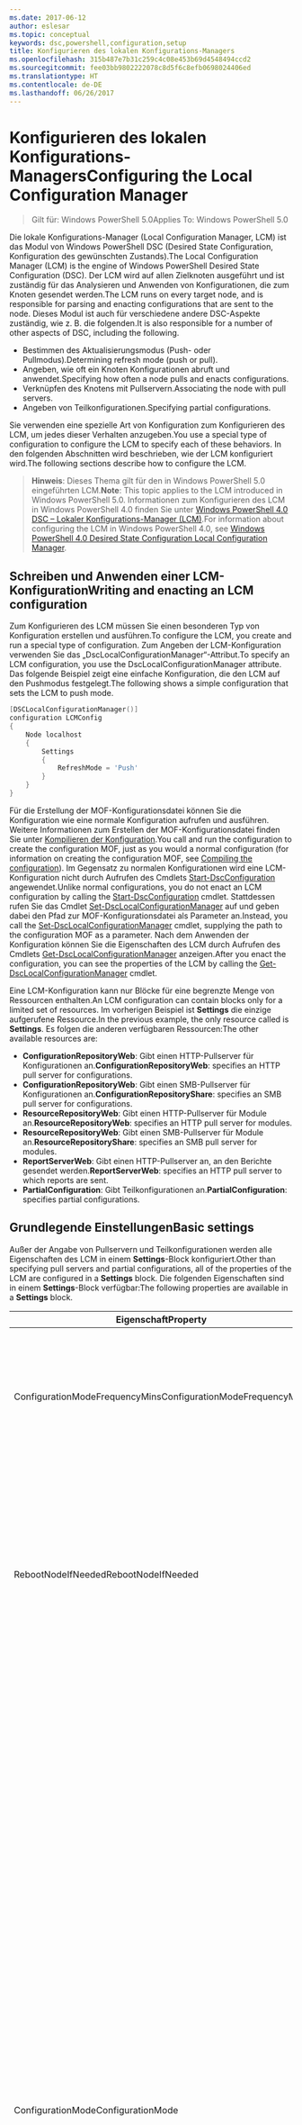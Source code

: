```yaml
---
ms.date: 2017-06-12
author: eslesar
ms.topic: conceptual
keywords: dsc,powershell,configuration,setup
title: Konfigurieren des lokalen Konfigurations-Managers
ms.openlocfilehash: 315b487e7b31c259c4c08e453b69d4548494ccd2
ms.sourcegitcommit: fee03bb9802222078c8d5f6c8efb0698024406ed
ms.translationtype: HT
ms.contentlocale: de-DE
ms.lasthandoff: 06/26/2017
---
```

# <a name="configuring-the-local-configuration-manager"></a><span data-ttu-id="a327d-103">Konfigurieren des lokalen Konfigurations-Managers</span><span class="sxs-lookup"><span data-stu-id="a327d-103">Configuring the Local Configuration Manager</span></span>

> <span data-ttu-id="a327d-104">Gilt für: Windows PowerShell 5.0</span><span class="sxs-lookup"><span data-stu-id="a327d-104">Applies To: Windows PowerShell 5.0</span></span>

<span data-ttu-id="a327d-105">Die lokale Konfigurations-Manager (Local Configuration Manager, LCM) ist das Modul von Windows PowerShell DSC (Desired State Configuration, Konfiguration des gewünschten Zustands).</span><span class="sxs-lookup"><span data-stu-id="a327d-105">The Local Configuration Manager (LCM) is the engine of Windows PowerShell Desired State Configuration (DSC).</span></span> <span data-ttu-id="a327d-106">Der LCM wird auf allen Zielknoten ausgeführt und ist zuständig für das Analysieren und Anwenden von Konfigurationen, die zum Knoten gesendet werden.</span><span class="sxs-lookup"><span data-stu-id="a327d-106">The LCM runs on every target node, and is responsible for parsing and enacting configurations that are sent to the node.</span></span> <span data-ttu-id="a327d-107">Dieses Modul ist auch für verschiedene andere DSC-Aspekte zuständig, wie z. B. die folgenden.</span><span class="sxs-lookup"><span data-stu-id="a327d-107">It is also responsible for a number of other aspects of DSC, including the following.</span></span>

* <span data-ttu-id="a327d-108">Bestimmen des Aktualisierungsmodus (Push- oder Pullmodus).</span><span class="sxs-lookup"><span data-stu-id="a327d-108">Determining refresh mode (push or pull).</span></span>
* <span data-ttu-id="a327d-109">Angeben, wie oft ein Knoten Konfigurationen abruft und anwendet.</span><span class="sxs-lookup"><span data-stu-id="a327d-109">Specifying how often a node pulls and enacts configurations.</span></span>
* <span data-ttu-id="a327d-110">Verknüpfen des Knotens mit Pullservern.</span><span class="sxs-lookup"><span data-stu-id="a327d-110">Associating the node with pull servers.</span></span>
* <span data-ttu-id="a327d-111">Angeben von Teilkonfigurationen.</span><span class="sxs-lookup"><span data-stu-id="a327d-111">Specifying partial configurations.</span></span>

<span data-ttu-id="a327d-112">Sie verwenden eine spezielle Art von Konfiguration zum Konfigurieren des LCM, um jedes dieser Verhalten anzugeben.</span><span class="sxs-lookup"><span data-stu-id="a327d-112">You use a special type of configuration to configure the LCM to specify each of these behaviors.</span></span> <span data-ttu-id="a327d-113">In den folgenden Abschnitten wird beschrieben, wie der LCM konfiguriert wird.</span><span class="sxs-lookup"><span data-stu-id="a327d-113">The following sections describe how to configure the LCM.</span></span>

> <span data-ttu-id="a327d-114">**Hinweis**: Dieses Thema gilt für den in Windows PowerShell 5.0 eingeführten LCM.</span><span class="sxs-lookup"><span data-stu-id="a327d-114">**Note**: This topic applies to the LCM introduced in Windows PowerShell 5.0.</span></span> <span data-ttu-id="a327d-115">Informationen zum Konfigurieren des LCM in Windows PowerShell 4.0 finden Sie unter [Windows PowerShell 4.0 DSC – Lokaler Konfigurations-Manager (LCM)](metaconfig4.md).</span><span class="sxs-lookup"><span data-stu-id="a327d-115">For information about configuring the LCM in Windows PowerShell 4.0, see [Windows PowerShell 4.0 Desired State Configuration Local Configuration Manager](metaconfig4.md).</span></span>

## <a name="writing-and-enacting-an-lcm-configuration"></a><span data-ttu-id="a327d-116">Schreiben und Anwenden einer LCM-Konfiguration</span><span class="sxs-lookup"><span data-stu-id="a327d-116">Writing and enacting an LCM configuration</span></span>

<span data-ttu-id="a327d-117">Zum Konfigurieren des LCM müssen Sie einen besonderen Typ von Konfiguration erstellen und ausführen.</span><span class="sxs-lookup"><span data-stu-id="a327d-117">To configure the LCM, you create and run a special type of configuration.</span></span> <span data-ttu-id="a327d-118">Zum Angeben der LCM-Konfiguration verwenden Sie das „DscLocalConfigurationManager“-Attribut.</span><span class="sxs-lookup"><span data-stu-id="a327d-118">To specify an LCM configuration, you use the DscLocalConfigurationManager attribute.</span></span> <span data-ttu-id="a327d-119">Das folgende Beispiel zeigt eine einfache Konfiguration, die den LCM auf den Pushmodus festgelegt.</span><span class="sxs-lookup"><span data-stu-id="a327d-119">The following shows a simple configuration that sets the LCM to push mode.</span></span>

```powershell
[DSCLocalConfigurationManager()]
configuration LCMConfig
{
    Node localhost
    {
        Settings
        {
            RefreshMode = 'Push'
        }
    }
} 
```

<span data-ttu-id="a327d-120">Für die Erstellung der MOF-Konfigurationsdatei können Sie die Konfiguration wie eine normale Konfiguration aufrufen und ausführen. Weitere Informationen zum Erstellen der MOF-Konfigurationsdatei finden Sie unter [Kompilieren der Konfiguration](configurations.md#compiling-the-configuration).</span><span class="sxs-lookup"><span data-stu-id="a327d-120">You call and run the configuration to create the configuration MOF, just as you would a normal configuration (for information on creating the configuration MOF, see [Compiling the configuration](configurations.md#compiling-the-configuration)).</span></span> <span data-ttu-id="a327d-121">Im Gegensatz zu normalen Konfigurationen wird eine LCM-Konfiguration nicht durch Aufrufen des Cmdlets [Start-DscConfiguration](https://technet.microsoft.com/en-us/library/dn521623.aspx) angewendet.</span><span class="sxs-lookup"><span data-stu-id="a327d-121">Unlike normal configurations, you do not enact an LCM configuration by calling the [Start-DscConfiguration](https://technet.microsoft.com/en-us/library/dn521623.aspx) cmdlet.</span></span> <span data-ttu-id="a327d-122">Stattdessen rufen Sie das Cmdlet [Set-DscLocalConfigurationManager](https://technet.microsoft.com/en-us/library/dn521621.aspx) auf und geben dabei den Pfad zur MOF-Konfigurationsdatei als Parameter an.</span><span class="sxs-lookup"><span data-stu-id="a327d-122">Instead, you call the [Set-DscLocalConfigurationManager](https://technet.microsoft.com/en-us/library/dn521621.aspx) cmdlet, supplying the path to the configuration MOF as a parameter.</span></span> <span data-ttu-id="a327d-123">Nach dem Anwenden der Konfiguration können Sie die Eigenschaften des LCM durch Aufrufen des Cmdlets [Get-DscLocalConfigurationManager](https://technet.microsoft.com/en-us/library/dn407378.aspx) anzeigen.</span><span class="sxs-lookup"><span data-stu-id="a327d-123">After you enact the configuration, you can see the properties of the LCM by calling the [Get-DscLocalConfigurationManager](https://technet.microsoft.com/en-us/library/dn407378.aspx) cmdlet.</span></span>

<span data-ttu-id="a327d-124">Eine LCM-Konfiguration kann nur Blöcke für eine begrenzte Menge von Ressourcen enthalten.</span><span class="sxs-lookup"><span data-stu-id="a327d-124">An LCM configuration can contain blocks only for a limited set of resources.</span></span> <span data-ttu-id="a327d-125">Im vorherigen Beispiel ist **Settings** die einzige aufgerufene Ressource.</span><span class="sxs-lookup"><span data-stu-id="a327d-125">In the previous example, the only resource called is **Settings**.</span></span> <span data-ttu-id="a327d-126">Es folgen die anderen verfügbaren Ressourcen:</span><span class="sxs-lookup"><span data-stu-id="a327d-126">The other available resources are:</span></span>

* <span data-ttu-id="a327d-127">**ConfigurationRepositoryWeb**: Gibt einen HTTP-Pullserver für Konfigurationen an.</span><span class="sxs-lookup"><span data-stu-id="a327d-127">**ConfigurationRepositoryWeb**: specifies an HTTP pull server for configurations.</span></span> 
* <span data-ttu-id="a327d-128">**ConfigurationRepositoryWeb**: Gibt einen SMB-Pullserver für Konfigurationen an.</span><span class="sxs-lookup"><span data-stu-id="a327d-128">**ConfigurationRepositoryShare**: specifies an SMB pull server for configurations.</span></span>
* <span data-ttu-id="a327d-129">**ResourceRepositoryWeb**: Gibt einen HTTP-Pullserver für Module an.</span><span class="sxs-lookup"><span data-stu-id="a327d-129">**ResourceRepositoryWeb**: specifies an HTTP pull server for modules.</span></span>
* <span data-ttu-id="a327d-130">**ResourceRepositoryWeb**: Gibt einen SMB-Pullserver für Module an.</span><span class="sxs-lookup"><span data-stu-id="a327d-130">**ResourceRepositoryShare**: specifies an SMB pull server for modules.</span></span>
* <span data-ttu-id="a327d-131">**ReportServerWeb**: Gibt einen HTTP-Pullserver an, an den Berichte gesendet werden.</span><span class="sxs-lookup"><span data-stu-id="a327d-131">**ReportServerWeb**: specifies an HTTP pull server to which reports are sent.</span></span>
* <span data-ttu-id="a327d-132">**PartialConfiguration**: Gibt Teilkonfigurationen an.</span><span class="sxs-lookup"><span data-stu-id="a327d-132">**PartialConfiguration**: specifies partial configurations.</span></span>

## <a name="basic-settings"></a><span data-ttu-id="a327d-133">Grundlegende Einstellungen</span><span class="sxs-lookup"><span data-stu-id="a327d-133">Basic settings</span></span>

<span data-ttu-id="a327d-134">Außer der Angabe von Pullservern und Teilkonfigurationen werden alle Eigenschaften des LCM in einem **Settings**-Block konfiguriert.</span><span class="sxs-lookup"><span data-stu-id="a327d-134">Other than specifying pull servers and partial configurations, all of the properties of the LCM are configured in a **Settings** block.</span></span> <span data-ttu-id="a327d-135">Die folgenden Eigenschaften sind in einem **Settings**-Block verfügbar:</span><span class="sxs-lookup"><span data-stu-id="a327d-135">The following properties are available in a **Settings** block.</span></span>

|  <span data-ttu-id="a327d-136">Eigenschaft</span><span class="sxs-lookup"><span data-stu-id="a327d-136">Property</span></span>  |  <span data-ttu-id="a327d-137">Typ</span><span class="sxs-lookup"><span data-stu-id="a327d-137">Type</span></span>  |  <span data-ttu-id="a327d-138">Beschreibung</span><span class="sxs-lookup"><span data-stu-id="a327d-138">Description</span></span>   | 
|----------- |------- |--------------- | 
| <span data-ttu-id="a327d-139">ConfigurationModeFrequencyMins</span><span class="sxs-lookup"><span data-stu-id="a327d-139">ConfigurationModeFrequencyMins</span></span>| <span data-ttu-id="a327d-140">UInt32</span><span class="sxs-lookup"><span data-stu-id="a327d-140">UInt32</span></span>| <span data-ttu-id="a327d-141">Gibt (in Minuten) an, wie oft die aktuelle Konfiguration überprüft und angewendet wird.</span><span class="sxs-lookup"><span data-stu-id="a327d-141">How often, in minutes, the current configuration is checked and applied.</span></span> <span data-ttu-id="a327d-142">Diese Eigenschaft wird ignoriert, wenn die „ConfigurationMode“-Eigenschaft auf „ApplyOnly“ festgelegt ist.</span><span class="sxs-lookup"><span data-stu-id="a327d-142">This property is ignored if the ConfigurationMode property is set to ApplyOnly.</span></span> <span data-ttu-id="a327d-143">Der Standardwert ist 15.</span><span class="sxs-lookup"><span data-stu-id="a327d-143">The default value is 15.</span></span>| 
| <span data-ttu-id="a327d-144">RebootNodeIfNeeded</span><span class="sxs-lookup"><span data-stu-id="a327d-144">RebootNodeIfNeeded</span></span>| <span data-ttu-id="a327d-145">bool</span><span class="sxs-lookup"><span data-stu-id="a327d-145">bool</span></span>| <span data-ttu-id="a327d-146">Legen Sie diese Einstellung auf __$true__ fest, um den Knoten automatisch neu zu starten, nachdem eine Konfiguration angewendet wurde, die einen Neustart erfordert.</span><span class="sxs-lookup"><span data-stu-id="a327d-146">Set this to __$true__ to automatically reboot the node after a configuration that requires reboot is applied.</span></span> <span data-ttu-id="a327d-147">Andernfalls müssen Sie den Knoten für jede Konfiguration manuell neu starten, die dies erfordert.</span><span class="sxs-lookup"><span data-stu-id="a327d-147">Otherwise, you will have to manually reboot the node for any configuration that requires it.</span></span> <span data-ttu-id="a327d-148">Der Standardwert ist __$false__.</span><span class="sxs-lookup"><span data-stu-id="a327d-148">The default value is __$false__.</span></span>| 
| <span data-ttu-id="a327d-149">ConfigurationMode</span><span class="sxs-lookup"><span data-stu-id="a327d-149">ConfigurationMode</span></span>| <span data-ttu-id="a327d-150">string</span><span class="sxs-lookup"><span data-stu-id="a327d-150">string</span></span> | <span data-ttu-id="a327d-151">Gibt an, wie der LCM die Konfiguration tatsächlich auf die Zielknoten anwendet.</span><span class="sxs-lookup"><span data-stu-id="a327d-151">Specifies how the LCM actually applies the configuration to the target nodes.</span></span> <span data-ttu-id="a327d-152">Mögliche Werte sind __ApplyOnly__, __ApplyandMonitor__ und __ApplyandAutoCorrect__.</span><span class="sxs-lookup"><span data-stu-id="a327d-152">Possible values are __"ApplyOnly"__,__"ApplyandMonitior"__, and __"ApplyandAutoCorrect"__.</span></span> <ul><li><span data-ttu-id="a327d-153">__ApplyOnly__: DSC wendet die Konfiguration an und führt keine weiteren Schritte aus, es sei denn, eine neue Konfiguration wird per Push auf den Zielknoten übertragen oder per Pull von einem Server abgerufen.</span><span class="sxs-lookup"><span data-stu-id="a327d-153">__ApplyOnly__: DSC applies the configuration and does nothing further unless a new configuration is pushed to the target node or when a new configuration is pulled from a server.</span></span> <span data-ttu-id="a327d-154">Nach der ersten Anwendung einer neuen Konfiguration überprüft DSC nicht auf Abweichungen von einem zuvor konfigurierten Status.</span><span class="sxs-lookup"><span data-stu-id="a327d-154">After initial application of a new configuration, DSC does not check for drift from a previously configured state.</span></span> <span data-ttu-id="a327d-155">Beachten Sie, dass DSC versucht, die Konfiguration anzuwenden, bis dies erfolgreich passiert ist, bevor __ApplyOnly__ wirksam wird.</span><span class="sxs-lookup"><span data-stu-id="a327d-155">Note that DSC will attempt to apply the configuration until it is successful before __ApplyOnly__ takes effect.</span></span> </li><li> <span data-ttu-id="a327d-156">__ApplyAndMonitor__: Dies ist der Standardwert.</span><span class="sxs-lookup"><span data-stu-id="a327d-156">__ApplyAndMonitor__: This is the default value.</span></span> <span data-ttu-id="a327d-157">Der LCM wendet neue Konfigurationen an.</span><span class="sxs-lookup"><span data-stu-id="a327d-157">The LCM applies any new configurations.</span></span> <span data-ttu-id="a327d-158">Wenn der Zielknoten nach der ersten Anwendung einer neuen Konfiguration vom gewünschten Zustand abweicht, meldet DSC die Abweichung in Protokollen.</span><span class="sxs-lookup"><span data-stu-id="a327d-158">After initial application of a new configuration, if the target node drifts from the desired state, DSC reports the discrepancy in logs.</span></span> <span data-ttu-id="a327d-159">Beachten Sie, dass DSC versucht, die Konfiguration anzuwenden, bis dies erfolgreich passiert ist, bevor __ApplyAndMonitor__ wirksam wird.</span><span class="sxs-lookup"><span data-stu-id="a327d-159">Note that DSC will attempt to apply the configuration until it is successful before __ApplyAndMonitor__ takes effect.</span></span></li><li><span data-ttu-id="a327d-160">__ApplyAndAutoCorrect__: DSC wendet alle neuen Konfigurationen an.</span><span class="sxs-lookup"><span data-stu-id="a327d-160">__ApplyAndAutoCorrect__: DSC applies any new configurations.</span></span> <span data-ttu-id="a327d-161">Wenn der Zielknoten nach der ersten Anwendung einer neuen Konfiguration vom gewünschten Zustand abweicht, meldet DSC die Abweichung in Protokollen und wendet dann die aktuelle Konfiguration an.</span><span class="sxs-lookup"><span data-stu-id="a327d-161">After initial application of a new configuration, if the target node drifts from the desired state, DSC reports the discrepancy in logs, and then re-applies the current configuration.</span></span></li></ul>| 
| <span data-ttu-id="a327d-162">ActionAfterReboot</span><span class="sxs-lookup"><span data-stu-id="a327d-162">ActionAfterReboot</span></span>| <span data-ttu-id="a327d-163">string</span><span class="sxs-lookup"><span data-stu-id="a327d-163">string</span></span>| <span data-ttu-id="a327d-164">Gibt an, was nach einem Neustart während der Anwendung einer Konfiguration passiert.</span><span class="sxs-lookup"><span data-stu-id="a327d-164">Specifies what happens after a reboot during the application of a configuration.</span></span> <span data-ttu-id="a327d-165">Die möglichen Werte sind __ContinueConfiguration__ und __StopConfiguration__.</span><span class="sxs-lookup"><span data-stu-id="a327d-165">The possible values are __"ContinueConfiguration"__ and __"StopConfiguration"__.</span></span> <ul><li> <span data-ttu-id="a327d-166">__ContinueConfiguration__: Nach dem Neustart des Computers wird das Anwenden der aktuellen Konfiguration fortgesetzt.</span><span class="sxs-lookup"><span data-stu-id="a327d-166">__ContinueConfiguration__: Continue applying the current configuration after machine reboot.</span></span> <span data-ttu-id="a327d-167">Dies ist der Standardwert.</span><span class="sxs-lookup"><span data-stu-id="a327d-167">This is the default falue</span></span></li><li><span data-ttu-id="a327d-168">__StopConfiguration__: Nach dem Neustart des Computers wird die aktuelle Konfiguration beendet.</span><span class="sxs-lookup"><span data-stu-id="a327d-168">__StopConfiguration__: Stop the current configuration after machine reboot.</span></span></li></ul>| 
| <span data-ttu-id="a327d-169">RefreshMode</span><span class="sxs-lookup"><span data-stu-id="a327d-169">RefreshMode</span></span>| <span data-ttu-id="a327d-170">string</span><span class="sxs-lookup"><span data-stu-id="a327d-170">string</span></span>| <span data-ttu-id="a327d-171">Gibt an, wie der LCM Konfigurationen abruft.</span><span class="sxs-lookup"><span data-stu-id="a327d-171">Specifies how the LCM gets configurations.</span></span> <span data-ttu-id="a327d-172">Die möglichen Werte sind __Disabled__, __Push__ und __Pull__.</span><span class="sxs-lookup"><span data-stu-id="a327d-172">The possible values are __"Disabled"__, __"Push"__, and __"Pull"__.</span></span> <ul><li><span data-ttu-id="a327d-173">__Disabled__: DSC-Konfigurationen werden für diesen Knoten deaktiviert.</span><span class="sxs-lookup"><span data-stu-id="a327d-173">__Disabled__: DSC configurations are disabled for this node.</span></span></li><li> <span data-ttu-id="a327d-174">__Push__: Konfigurationen werden gestartet, indem das Cmdlet [Start-DscConfiguration](https://technet.microsoft.com/en-us/library/dn521623.aspx) aufgerufen wird.</span><span class="sxs-lookup"><span data-stu-id="a327d-174">__Push__: Configurations are initiated by calling the [Start-DscConfiguration](https://technet.microsoft.com/en-us/library/dn521623.aspx) cmdlet.</span></span> <span data-ttu-id="a327d-175">Die Konfiguration wird sofort auf den Knoten angewendet.</span><span class="sxs-lookup"><span data-stu-id="a327d-175">The configuration is applied immediately to the node.</span></span> <span data-ttu-id="a327d-176">Dies ist der Standardwert.</span><span class="sxs-lookup"><span data-stu-id="a327d-176">This is the default value.</span></span></li><li><span data-ttu-id="a327d-177">__Pull:__ Der Knoten ist so konfiguriert, dass regelmäßig eine Überprüfung auf Konfigurationen von einem Pullserver erfolgt.</span><span class="sxs-lookup"><span data-stu-id="a327d-177">__Pull:__ The node is configured to regularly check for configurations from a pull server.</span></span> <span data-ttu-id="a327d-178">Wenn diese Eigenschaft auf __Pull__ festgelegt ist, müssen Sie in einem __ConfigurationRepositoryWeb__- oder __ConfigurationRepositoryShare__-Block einen Pullserver angeben.</span><span class="sxs-lookup"><span data-stu-id="a327d-178">If this property is set to __Pull__, you must specify a pull server in a __ConfigurationRepositoryWeb__ or __ConfigurationRepositoryShare__ block.</span></span> <span data-ttu-id="a327d-179">Weitere Informationen zu Pullservern finden Sie unter [Einrichten eines DSC-Pullservers](pullServer.md).</span><span class="sxs-lookup"><span data-stu-id="a327d-179">For more information about pull servers, see [Setting up a DSC pull server](pullServer.md).</span></span></li></ul>|  
| <span data-ttu-id="a327d-180">CertificateId</span><span class="sxs-lookup"><span data-stu-id="a327d-180">CertificateID</span></span>| <span data-ttu-id="a327d-181">string</span><span class="sxs-lookup"><span data-stu-id="a327d-181">string</span></span>| <span data-ttu-id="a327d-182">Der Fingerabdruck eines Zertifikats zur Sicherung von Anmeldeinformationen, die in einer Konfiguration übergeben werden.</span><span class="sxs-lookup"><span data-stu-id="a327d-182">The thumbprint of a certificate used to secure credentials passed in a configuration.</span></span> <span data-ttu-id="a327d-183">Weitere Informationen finden Sie unter [Möchten Sie Anmeldeinformationen in Windows PowerShell zum Konfigurieren des gewünschten Zustands schützen?](http://blogs.msdn.com/b/powershell/archive/2014/01/31/want-to-secure-credentials-in-windows-powershell-desired-state-configuration.aspx).</span><span class="sxs-lookup"><span data-stu-id="a327d-183">For more information see [Want to secure credentials in Windows PowerShell Desired State Configuration](http://blogs.msdn.com/b/powershell/archive/2014/01/31/want-to-secure-credentials-in-windows-powershell-desired-state-configuration.aspx)?.</span></span>| 
| <span data-ttu-id="a327d-184">ConfigurationID</span><span class="sxs-lookup"><span data-stu-id="a327d-184">ConfigurationID</span></span>| <span data-ttu-id="a327d-185">string</span><span class="sxs-lookup"><span data-stu-id="a327d-185">string</span></span>| <span data-ttu-id="a327d-186">GUID, die die Konfigurationsdatei bestimmt, die im Pullmodus von einem Pullserver abgerufen wird.</span><span class="sxs-lookup"><span data-stu-id="a327d-186">A GUID that identifies the configuration file to get from a pull server in pull mode.</span></span> <span data-ttu-id="a327d-187">Der Knoten ruft Konfigurationen vom Pullserver ab, wenn der Name der MOF-Konfigurationsdatei „ConfigurationID.mof“ ist.</span><span class="sxs-lookup"><span data-stu-id="a327d-187">The node will pull configurations on the pull server if the name of the configuration MOF is named ConfigurationID.mof.</span></span><br> <span data-ttu-id="a327d-188">__Hinweis:__ Wenn Sie diese Eigenschaft festlegen, funktioniert das Registrieren des Knotens mit einem Pullserver mithilfe von __RegistrationKey__ nicht.</span><span class="sxs-lookup"><span data-stu-id="a327d-188">__Note:__ If you set this property, registering the node with a pull server by using __RegistrationKey__ does not work.</span></span> <span data-ttu-id="a327d-189">Weitere Informationen finden Sie unter [Einrichten eines Pullclients mit Konfigurationsnamen](pullClientConfigNames.md).</span><span class="sxs-lookup"><span data-stu-id="a327d-189">For more information, see [Setting up a pull client with configuration names](pullClientConfigNames.md).</span></span>| 
| <span data-ttu-id="a327d-190">RefreshFrequencyMins</span><span class="sxs-lookup"><span data-stu-id="a327d-190">RefreshFrequencyMins</span></span>| <span data-ttu-id="a327d-191">UInt32</span><span class="sxs-lookup"><span data-stu-id="a327d-191">Uint32</span></span>| <span data-ttu-id="a327d-192">Zeitintervall (in Minuten), in dem der LCM einen Pullserver auf aktualisierte Konfigurationen abfragt.</span><span class="sxs-lookup"><span data-stu-id="a327d-192">The time interval, in minutes, at which the LCM checks a pull server to get updated configurations.</span></span> <span data-ttu-id="a327d-193">Dieser Wert wird ignoriert, wenn der LCM nicht im Pullmodus konfiguriert ist.</span><span class="sxs-lookup"><span data-stu-id="a327d-193">This value is ignored if the LCM is not configured in pull mode.</span></span> <span data-ttu-id="a327d-194">Der Standardwert ist 30.</span><span class="sxs-lookup"><span data-stu-id="a327d-194">The default value is 30.</span></span>| 
| <span data-ttu-id="a327d-195">AllowModuleOverwrite</span><span class="sxs-lookup"><span data-stu-id="a327d-195">AllowModuleOverwrite</span></span>| <span data-ttu-id="a327d-196">bool</span><span class="sxs-lookup"><span data-stu-id="a327d-196">bool</span></span>| <span data-ttu-id="a327d-197">__$TRUE__, wenn neue vom Konfigurationsserver heruntergeladene Konfigurationen die alten Konfigurationen auf dem Zielknoten überschreiben dürfen.</span><span class="sxs-lookup"><span data-stu-id="a327d-197">__$TRUE__ if new configurations downloaded from the configuration server are allowed to overwrite the old ones on the target node.</span></span> <span data-ttu-id="a327d-198">Andernfalls „$FALSE“.</span><span class="sxs-lookup"><span data-stu-id="a327d-198">Otherwise, $FALSE.</span></span>| 
| <span data-ttu-id="a327d-199">DebugMode</span><span class="sxs-lookup"><span data-stu-id="a327d-199">DebugMode</span></span>| <span data-ttu-id="a327d-200">string</span><span class="sxs-lookup"><span data-stu-id="a327d-200">string</span></span>| <span data-ttu-id="a327d-201">Mögliche Werte sind __None__, __ForceModuleImport__ und __All__.</span><span class="sxs-lookup"><span data-stu-id="a327d-201">Possible values are __None__, __ForceModuleImport__, and __All__.</span></span> <ul><li><span data-ttu-id="a327d-202">Bei Festlegung auf __None__ werden zwischengespeicherte Ressourcen verwendet.</span><span class="sxs-lookup"><span data-stu-id="a327d-202">Set to __None__ to use cached resources.</span></span> <span data-ttu-id="a327d-203">Dies ist die Standardeinstellung, die in Produktionsszenarien verwendet werden sollte.</span><span class="sxs-lookup"><span data-stu-id="a327d-203">This is the default and should be used in production scenarios.</span></span></li><li><span data-ttu-id="a327d-204">Das Festlegen auf __ForceModuleImport__ bewirkt, dass der LCM DSC-Ressourcenmodule erneut lädt, auch wenn sie zuvor bereits geladen und zwischengespeichert wurden.</span><span class="sxs-lookup"><span data-stu-id="a327d-204">Setting to __ForceModuleImport__, causes the LCM to reload any DSC resource modules, even if they have been previously loaded and cached.</span></span> <span data-ttu-id="a327d-205">Dies beeinträchtigt die Leistung von DSC-Vorgängen, da jedes Modul bei Verwendung neu geladen wird.</span><span class="sxs-lookup"><span data-stu-id="a327d-205">This impacts the performance of DSC operations as each module is reloaded on use.</span></span> <span data-ttu-id="a327d-206">In der Regel wird dieser Wert beim Debuggen einer Ressource verwendet.</span><span class="sxs-lookup"><span data-stu-id="a327d-206">Typically you would use this value while debugging a resource</span></span></li><li><span data-ttu-id="a327d-207">In dieser Version ist __All__ identisch mit __ForceModuleImport__.</span><span class="sxs-lookup"><span data-stu-id="a327d-207">In this release, __All__ is same as __ForceModuleImport__</span></span></li></ul> |
| <span data-ttu-id="a327d-208">ConfigurationDownloadManagers</span><span class="sxs-lookup"><span data-stu-id="a327d-208">ConfigurationDownloadManagers</span></span>| <span data-ttu-id="a327d-209">CimInstance[]</span><span class="sxs-lookup"><span data-stu-id="a327d-209">CimInstance[]</span></span>| <span data-ttu-id="a327d-210">Veraltet.</span><span class="sxs-lookup"><span data-stu-id="a327d-210">Obsolete.</span></span> <span data-ttu-id="a327d-211">Verwenden Sie die Blöcke __ConfigurationRepositoryWeb__ und __ConfigurationRepositoryShare__ zum Definieren von Pullservern für Konfigurationen.</span><span class="sxs-lookup"><span data-stu-id="a327d-211">Use __ConfigurationRepositoryWeb__ and __ConfigurationRepositoryShare__ blocks to define configuration pull servers.</span></span>| 
| <span data-ttu-id="a327d-212">ResourceModuleManagers</span><span class="sxs-lookup"><span data-stu-id="a327d-212">ResourceModuleManagers</span></span>| <span data-ttu-id="a327d-213">CimInstance[]</span><span class="sxs-lookup"><span data-stu-id="a327d-213">CimInstance[]</span></span>| <span data-ttu-id="a327d-214">Veraltet.</span><span class="sxs-lookup"><span data-stu-id="a327d-214">Obsolete.</span></span> <span data-ttu-id="a327d-215">Verwenden Sie die Blöcke __ResourceRepositoryWeb__ und __ResourceRepositoryShare__ zum Definieren von Pullservern für Ressourcen.</span><span class="sxs-lookup"><span data-stu-id="a327d-215">Use __ResourceRepositoryWeb__ and __ResourceRepositoryShare__ blocks to define resource pull servers.</span></span>| 
| <span data-ttu-id="a327d-216">ReportManagers</span><span class="sxs-lookup"><span data-stu-id="a327d-216">ReportManagers</span></span>| <span data-ttu-id="a327d-217">CimInstance[]</span><span class="sxs-lookup"><span data-stu-id="a327d-217">CimInstance[]</span></span>| <span data-ttu-id="a327d-218">Veraltet.</span><span class="sxs-lookup"><span data-stu-id="a327d-218">Obsolete.</span></span> <span data-ttu-id="a327d-219">Verwenden Sie Blöcke des Typs __ReportServerWeb__ zum Definieren von Pullservern für Berichte.</span><span class="sxs-lookup"><span data-stu-id="a327d-219">Use __ReportServerWeb__ blocks to define report pull servers.</span></span>| 
| <span data-ttu-id="a327d-220">PartialConfigurations</span><span class="sxs-lookup"><span data-stu-id="a327d-220">PartialConfigurations</span></span>| <span data-ttu-id="a327d-221">CimInstance</span><span class="sxs-lookup"><span data-stu-id="a327d-221">CimInstance</span></span>| <span data-ttu-id="a327d-222">Nicht implementiert.</span><span class="sxs-lookup"><span data-stu-id="a327d-222">Not implemented.</span></span> <span data-ttu-id="a327d-223">Nicht verwenden.</span><span class="sxs-lookup"><span data-stu-id="a327d-223">Do not use.</span></span>| 
| <span data-ttu-id="a327d-224">StatusRetentionTimeInDays</span><span class="sxs-lookup"><span data-stu-id="a327d-224">StatusRetentionTimeInDays</span></span> | <span data-ttu-id="a327d-225">UInt32</span><span class="sxs-lookup"><span data-stu-id="a327d-225">UInt32</span></span>| <span data-ttu-id="a327d-226">Anzahl der Tage, die der LCM den Status der aktuellen Konfiguration beibehält.</span><span class="sxs-lookup"><span data-stu-id="a327d-226">The number of days the LCM keeps the status of the current configuration.</span></span>| 

## <a name="pull-servers"></a><span data-ttu-id="a327d-227">Pullserver</span><span class="sxs-lookup"><span data-stu-id="a327d-227">Pull servers</span></span>

<span data-ttu-id="a327d-228">Ein Pullserver ist entweder ein OData-Webdienst oder eine SMB-Freigabe, der/die als zentraler Speicherort für DSC-Dateien verwendet wird.</span><span class="sxs-lookup"><span data-stu-id="a327d-228">A pull server is either an OData web service or an SMB share that is used as a central location for DSC files.</span></span> <span data-ttu-id="a327d-229">Die LCM-Konfiguration unterstützt die folgenden Typen von Pullservern:</span><span class="sxs-lookup"><span data-stu-id="a327d-229">LCM configuration supports defining the following types of pull servers:</span></span>

* <span data-ttu-id="a327d-230">**Konfigurationsserver**: Repository für DSC-Konfigurationen.</span><span class="sxs-lookup"><span data-stu-id="a327d-230">**Configuration server**: A repository for DSC configurations.</span></span> <span data-ttu-id="a327d-231">Definieren Sie Konfigurationsserver mithilfe der Blöcke **ConfigurationRepositoryWeb** (für webbasierte Server) und **ConfigurationRepositoryShare** (für SMB-basierte Server).</span><span class="sxs-lookup"><span data-stu-id="a327d-231">Define configuration servers by using **ConfigurationRepositoryWeb** (for web-based servers) and **ConfigurationRepositoryShare** (for SMB-based servers) blocks.</span></span>
* <span data-ttu-id="a327d-232">Ressourcenserver: Repository für DSC-Ressourcen, die als PowerShell-Module gepackt sind.</span><span class="sxs-lookup"><span data-stu-id="a327d-232">Resource server—A repository for DSC resources, packaged as PowerShell modules.</span></span> <span data-ttu-id="a327d-233">Definieren Sie Ressourcenserver mithilfe der Blöcke **ResourceRepositoryWeb** (für webbasierte Server) und **ResourceRepositoryShare** (für SMB-basierte Server).</span><span class="sxs-lookup"><span data-stu-id="a327d-233">Define resource servers by using **ResourceRepositoryWeb** (for web-based servers) and **ResourceRepositoryShare** (for SMB-based servers) blocks.</span></span>
* <span data-ttu-id="a327d-234">Berichtsserver: Dienst, an den DSC Berichtsdaten sendet.</span><span class="sxs-lookup"><span data-stu-id="a327d-234">Report server—A service that DSC sends report data to.</span></span> <span data-ttu-id="a327d-235">Definieren Sie Berichtsserver mithilfe von **ReportServerWeb**-Blöcken.</span><span class="sxs-lookup"><span data-stu-id="a327d-235">Define report servers by using **ReportServerWeb** blocks.</span></span> <span data-ttu-id="a327d-236">Ein Berichtsserver muss ein Webdienst sein.</span><span class="sxs-lookup"><span data-stu-id="a327d-236">A report server must be a web service.</span></span>

<span data-ttu-id="a327d-237">Weitere Informationen zum Einrichten und Verwenden von Pullservern finden Sie unter [Einrichten eines DSC-Pullservers](pullServer.md).</span><span class="sxs-lookup"><span data-stu-id="a327d-237">For information about setting up and using pull servers, see [Setting up a DSC pull server](pullServer.md).</span></span>

## <a name="configuration-server-blocks"></a><span data-ttu-id="a327d-238">Konfigurationsserverblöcke</span><span class="sxs-lookup"><span data-stu-id="a327d-238">Configuration server blocks</span></span>

<span data-ttu-id="a327d-239">Zum Definieren eines webbasierten Konfigurationsservers erstellen Sie einen **ConfigurationRepositoryWeb**-Block.</span><span class="sxs-lookup"><span data-stu-id="a327d-239">To define a web-based configuration server, you create a **ConfigurationRepositoryWeb** block.</span></span> <span data-ttu-id="a327d-240">Ein **ConfigurationRepositoryWeb**-Block definiert die folgenden Eigenschaften.</span><span class="sxs-lookup"><span data-stu-id="a327d-240">A **ConfigurationRepositoryWeb** defines the following properties.</span></span>

|<span data-ttu-id="a327d-241">Eigenschaft</span><span class="sxs-lookup"><span data-stu-id="a327d-241">Property</span></span>|<span data-ttu-id="a327d-242">Typ</span><span class="sxs-lookup"><span data-stu-id="a327d-242">Type</span></span>|<span data-ttu-id="a327d-243">Beschreibung</span><span class="sxs-lookup"><span data-stu-id="a327d-243">Description</span></span>|
|---|---|---| 
|<span data-ttu-id="a327d-244">AllowUnsecureConnection</span><span class="sxs-lookup"><span data-stu-id="a327d-244">AllowUnsecureConnection</span></span>|<span data-ttu-id="a327d-245">bool</span><span class="sxs-lookup"><span data-stu-id="a327d-245">bool</span></span>|<span data-ttu-id="a327d-246">Legen Sie diese Einstellung auf **$TRUE** fest, um Verbindungen zwischen Knoten und Server ohne Authentifizierung zu erlauben.</span><span class="sxs-lookup"><span data-stu-id="a327d-246">Set to **$TRUE** to allow connections from the node to the server without authentication.</span></span> <span data-ttu-id="a327d-247">Bei Festlegung auf **$FALSE** ist eine Authentifizierung erforderlich.</span><span class="sxs-lookup"><span data-stu-id="a327d-247">Set to **$FALSE** to require authentication.</span></span>|
|<span data-ttu-id="a327d-248">CertificateId</span><span class="sxs-lookup"><span data-stu-id="a327d-248">CertificateID</span></span>|<span data-ttu-id="a327d-249">string</span><span class="sxs-lookup"><span data-stu-id="a327d-249">string</span></span>|<span data-ttu-id="a327d-250">Der Fingerabdruck eines Zertifikats zur Authentifizierung beim Server.</span><span class="sxs-lookup"><span data-stu-id="a327d-250">The thumbprint of a certificate used to authenticate to the server.</span></span>|
|<span data-ttu-id="a327d-251">ConfigurationNames</span><span class="sxs-lookup"><span data-stu-id="a327d-251">ConfigurationNames</span></span>|<span data-ttu-id="a327d-252">String[]</span><span class="sxs-lookup"><span data-stu-id="a327d-252">String[]</span></span>|<span data-ttu-id="a327d-253">Array der Namen von Konfigurationen, die per Pull vom Zielknoten abgerufen werden.</span><span class="sxs-lookup"><span data-stu-id="a327d-253">An array of names of configurations to be pulled by the target node.</span></span> <span data-ttu-id="a327d-254">Diese werden nur verwendet, wenn der Knoten mit einem **RegistrationKey** beim Pullserver registriert ist.</span><span class="sxs-lookup"><span data-stu-id="a327d-254">These are used only if the node is registered with the pull server by using a **RegistrationKey**.</span></span> <span data-ttu-id="a327d-255">Weitere Informationen finden Sie unter [Einrichten eines Pullclients mit Konfigurationsnamen](pullClientConfigNames.md).</span><span class="sxs-lookup"><span data-stu-id="a327d-255">For more information, see [Setting up a pull client with configuration names](pullClientConfigNames.md).</span></span>|
|<span data-ttu-id="a327d-256">RegistrationKey</span><span class="sxs-lookup"><span data-stu-id="a327d-256">RegistrationKey</span></span>|<span data-ttu-id="a327d-257">string</span><span class="sxs-lookup"><span data-stu-id="a327d-257">string</span></span>|<span data-ttu-id="a327d-258">GUID, die den Knoten beim Pullserver registriert.</span><span class="sxs-lookup"><span data-stu-id="a327d-258">A GUID that registers the node with the pull server.</span></span> <span data-ttu-id="a327d-259">Weitere Informationen finden Sie unter [Einrichten eines Pullclients mit Konfigurationsnamen](pullClientConfigNames.md).</span><span class="sxs-lookup"><span data-stu-id="a327d-259">For more information, see [Setting up a pull client with configuration names](pullClientConfigNames.md).</span></span>|
|<span data-ttu-id="a327d-260">ServerURL</span><span class="sxs-lookup"><span data-stu-id="a327d-260">ServerURL</span></span>|<span data-ttu-id="a327d-261">string</span><span class="sxs-lookup"><span data-stu-id="a327d-261">string</span></span>|<span data-ttu-id="a327d-262">URL des Konfigurationsservers.</span><span class="sxs-lookup"><span data-stu-id="a327d-262">The URL of the configuration server.</span></span>|

<span data-ttu-id="a327d-263">Zum Definieren eines SMB-basierten Konfigurationsservers erstellen Sie einen **ConfigurationRepositoryShare**-Block.</span><span class="sxs-lookup"><span data-stu-id="a327d-263">To define an SMB-based configuration server, you create a **ConfigurationRepositoryShare** block.</span></span> <span data-ttu-id="a327d-264">Ein **ConfigurationRepositoryShare**-Block definiert die folgenden Eigenschaften.</span><span class="sxs-lookup"><span data-stu-id="a327d-264">A **ConfigurationRepositoryShare** defines the following properties.</span></span>

|<span data-ttu-id="a327d-265">Eigenschaft</span><span class="sxs-lookup"><span data-stu-id="a327d-265">Property</span></span>|<span data-ttu-id="a327d-266">Typ</span><span class="sxs-lookup"><span data-stu-id="a327d-266">Type</span></span>|<span data-ttu-id="a327d-267">Beschreibung</span><span class="sxs-lookup"><span data-stu-id="a327d-267">Description</span></span>|
|---|---|---|
|<span data-ttu-id="a327d-268">Credential</span><span class="sxs-lookup"><span data-stu-id="a327d-268">Credential</span></span>|<span data-ttu-id="a327d-269">MSFT_Credential</span><span class="sxs-lookup"><span data-stu-id="a327d-269">MSFT_Credential</span></span>|<span data-ttu-id="a327d-270">Anmeldeinformationen zum Authentifizieren bei der SMB-Freigabe.</span><span class="sxs-lookup"><span data-stu-id="a327d-270">The credential used to authenticate to the SMB share.</span></span>|
|<span data-ttu-id="a327d-271">SourcePath</span><span class="sxs-lookup"><span data-stu-id="a327d-271">SourcePath</span></span>|<span data-ttu-id="a327d-272">string</span><span class="sxs-lookup"><span data-stu-id="a327d-272">string</span></span>|<span data-ttu-id="a327d-273">Pfad der SMB-Freigabe.</span><span class="sxs-lookup"><span data-stu-id="a327d-273">The path of the SMB share.</span></span>|

## <a name="resource-server-blocks"></a><span data-ttu-id="a327d-274">Ressourcenserverblöcke</span><span class="sxs-lookup"><span data-stu-id="a327d-274">Resource server blocks</span></span>

<span data-ttu-id="a327d-275">Zum Definieren eines webbasierten Ressourcenservers erstellen Sie einen **ResourceRepositoryWeb**-Block.</span><span class="sxs-lookup"><span data-stu-id="a327d-275">To define a web-based resource server, you create a **ResourceRepositoryWeb** block.</span></span> <span data-ttu-id="a327d-276">Ein **ResourceRepositoryWeb**-Block definiert die folgenden Eigenschaften.</span><span class="sxs-lookup"><span data-stu-id="a327d-276">A **ResourceRepositoryWeb** defines the following properties.</span></span>

|<span data-ttu-id="a327d-277">Eigenschaft</span><span class="sxs-lookup"><span data-stu-id="a327d-277">Property</span></span>|<span data-ttu-id="a327d-278">Typ</span><span class="sxs-lookup"><span data-stu-id="a327d-278">Type</span></span>|<span data-ttu-id="a327d-279">Beschreibung</span><span class="sxs-lookup"><span data-stu-id="a327d-279">Description</span></span>|
|---|---|---|
|<span data-ttu-id="a327d-280">AllowUnsecureConnection</span><span class="sxs-lookup"><span data-stu-id="a327d-280">AllowUnsecureConnection</span></span>|<span data-ttu-id="a327d-281">bool</span><span class="sxs-lookup"><span data-stu-id="a327d-281">bool</span></span>|<span data-ttu-id="a327d-282">Legen Sie diese Einstellung auf **$TRUE** fest, um Verbindungen zwischen Knoten und Server ohne Authentifizierung zu erlauben.</span><span class="sxs-lookup"><span data-stu-id="a327d-282">Set to **$TRUE** to allow connections from the node to the server without authentication.</span></span> <span data-ttu-id="a327d-283">Bei Festlegung auf **$FALSE** ist eine Authentifizierung erforderlich.</span><span class="sxs-lookup"><span data-stu-id="a327d-283">Set to **$FALSE** to require authentication.</span></span>|
|<span data-ttu-id="a327d-284">CertificateId</span><span class="sxs-lookup"><span data-stu-id="a327d-284">CertificateID</span></span>|<span data-ttu-id="a327d-285">string</span><span class="sxs-lookup"><span data-stu-id="a327d-285">string</span></span>|<span data-ttu-id="a327d-286">Der Fingerabdruck eines Zertifikats zur Authentifizierung beim Server.</span><span class="sxs-lookup"><span data-stu-id="a327d-286">The thumbprint of a certificate used to authenticate to the server.</span></span>|
|<span data-ttu-id="a327d-287">RegistrationKey</span><span class="sxs-lookup"><span data-stu-id="a327d-287">RegistrationKey</span></span>|<span data-ttu-id="a327d-288">string</span><span class="sxs-lookup"><span data-stu-id="a327d-288">string</span></span>|<span data-ttu-id="a327d-289">GUID, die den Knoten beim Pullserver identifiziert.</span><span class="sxs-lookup"><span data-stu-id="a327d-289">A GUID that identifies the node to the pull server.</span></span> <span data-ttu-id="a327d-290">Weitere Informationen finden Sie unter „Registrieren eines Knotens bei einem DSC-Pullserver“.</span><span class="sxs-lookup"><span data-stu-id="a327d-290">For more information, see How to register a node with a DSC pull server.</span></span>|
|<span data-ttu-id="a327d-291">ServerURL</span><span class="sxs-lookup"><span data-stu-id="a327d-291">ServerURL</span></span>|<span data-ttu-id="a327d-292">string</span><span class="sxs-lookup"><span data-stu-id="a327d-292">string</span></span>|<span data-ttu-id="a327d-293">URL des Konfigurationsservers.</span><span class="sxs-lookup"><span data-stu-id="a327d-293">The URL of the configuration server.</span></span>|
 
<span data-ttu-id="a327d-294">Zum Definieren eines SMB-basierten Ressourcenservers erstellen Sie einen **ResourceRepositoryShare**-Block.</span><span class="sxs-lookup"><span data-stu-id="a327d-294">To define an SMB-based resource server, you create a **ResourceRepositoryShare** block.</span></span> <span data-ttu-id="a327d-295">Ein **ResourceRepositoryShare**-Block definiert die folgenden Eigenschaften.</span><span class="sxs-lookup"><span data-stu-id="a327d-295">**ResourceRepositoryShare** defines the following properties.</span></span>

|<span data-ttu-id="a327d-296">Eigenschaft</span><span class="sxs-lookup"><span data-stu-id="a327d-296">Property</span></span>|<span data-ttu-id="a327d-297">Typ</span><span class="sxs-lookup"><span data-stu-id="a327d-297">Type</span></span>|<span data-ttu-id="a327d-298">Beschreibung</span><span class="sxs-lookup"><span data-stu-id="a327d-298">Description</span></span>|
|---|---|---|
|<span data-ttu-id="a327d-299">Credential</span><span class="sxs-lookup"><span data-stu-id="a327d-299">Credential</span></span>|<span data-ttu-id="a327d-300">MSFT_Credential</span><span class="sxs-lookup"><span data-stu-id="a327d-300">MSFT_Credential</span></span>|<span data-ttu-id="a327d-301">Anmeldeinformationen zum Authentifizieren bei der SMB-Freigabe.</span><span class="sxs-lookup"><span data-stu-id="a327d-301">The credential used to authenticate to the SMB share.</span></span> <span data-ttu-id="a327d-302">Ein Beispiel für die Weitergabe von Anmeldeinformationen finden Sie unter [Einrichten eines DSC-SMB-Pullservers](pullServerSMB.md).</span><span class="sxs-lookup"><span data-stu-id="a327d-302">For an example of passing credentials, see [Setting up a DSC SMB pull server](pullServerSMB.md)</span></span>|
|<span data-ttu-id="a327d-303">SourcePath</span><span class="sxs-lookup"><span data-stu-id="a327d-303">SourcePath</span></span>|<span data-ttu-id="a327d-304">string</span><span class="sxs-lookup"><span data-stu-id="a327d-304">string</span></span>|<span data-ttu-id="a327d-305">Pfad der SMB-Freigabe.</span><span class="sxs-lookup"><span data-stu-id="a327d-305">The path of the SMB share.</span></span>|

## <a name="report-server-blocks"></a><span data-ttu-id="a327d-306">Berichtsserverblöcke</span><span class="sxs-lookup"><span data-stu-id="a327d-306">Report server blocks</span></span>

<span data-ttu-id="a327d-307">Ein Berichtsserver muss ein OData-Webdienst sein.</span><span class="sxs-lookup"><span data-stu-id="a327d-307">A report server must be an OData web service.</span></span> <span data-ttu-id="a327d-308">Zum Definieren eines Berichtsservers erstellen Sie einen **ReportServerWeb**-Block.</span><span class="sxs-lookup"><span data-stu-id="a327d-308">To define a report server, you create a **ReportServerWeb** block.</span></span> <span data-ttu-id="a327d-309">Ein **ReportServerWeb**-Block definiert die folgenden Eigenschaften.</span><span class="sxs-lookup"><span data-stu-id="a327d-309">**ReportServerWeb** defines the following properties.</span></span>

|<span data-ttu-id="a327d-310">Eigenschaft</span><span class="sxs-lookup"><span data-stu-id="a327d-310">Property</span></span>|<span data-ttu-id="a327d-311">Typ</span><span class="sxs-lookup"><span data-stu-id="a327d-311">Type</span></span>|<span data-ttu-id="a327d-312">Beschreibung</span><span class="sxs-lookup"><span data-stu-id="a327d-312">Description</span></span>|
|---|---|---|
|<span data-ttu-id="a327d-313">AllowUnsecureConnection</span><span class="sxs-lookup"><span data-stu-id="a327d-313">AllowUnsecureConnection</span></span>|<span data-ttu-id="a327d-314">bool</span><span class="sxs-lookup"><span data-stu-id="a327d-314">bool</span></span>|<span data-ttu-id="a327d-315">Legen Sie diese Einstellung auf **$TRUE** fest, um Verbindungen zwischen Knoten und Server ohne Authentifizierung zu erlauben.</span><span class="sxs-lookup"><span data-stu-id="a327d-315">Set to **$TRUE** to allow connections from the node to the server without authentication.</span></span> <span data-ttu-id="a327d-316">Bei Festlegung auf **$FALSE** ist eine Authentifizierung erforderlich.</span><span class="sxs-lookup"><span data-stu-id="a327d-316">Set to **$FALSE** to require authentication.</span></span>|
|<span data-ttu-id="a327d-317">CertificateId</span><span class="sxs-lookup"><span data-stu-id="a327d-317">CertificateID</span></span>|<span data-ttu-id="a327d-318">string</span><span class="sxs-lookup"><span data-stu-id="a327d-318">string</span></span>|<span data-ttu-id="a327d-319">Der Fingerabdruck eines Zertifikats zur Authentifizierung beim Server.</span><span class="sxs-lookup"><span data-stu-id="a327d-319">The thumbprint of a certificate used to authenticate to the server.</span></span>|
|<span data-ttu-id="a327d-320">RegistrationKey</span><span class="sxs-lookup"><span data-stu-id="a327d-320">RegistrationKey</span></span>|<span data-ttu-id="a327d-321">string</span><span class="sxs-lookup"><span data-stu-id="a327d-321">string</span></span>|<span data-ttu-id="a327d-322">GUID, die den Knoten beim Pullserver identifiziert.</span><span class="sxs-lookup"><span data-stu-id="a327d-322">A GUID that identifies the node to the pull server.</span></span> <span data-ttu-id="a327d-323">Weitere Informationen finden Sie unter „Registrieren eines Knotens bei einem DSC-Pullserver“.</span><span class="sxs-lookup"><span data-stu-id="a327d-323">For more information, see How to register a node with a DSC pull server.</span></span>|
|<span data-ttu-id="a327d-324">ServerURL</span><span class="sxs-lookup"><span data-stu-id="a327d-324">ServerURL</span></span>|<span data-ttu-id="a327d-325">string</span><span class="sxs-lookup"><span data-stu-id="a327d-325">string</span></span>|<span data-ttu-id="a327d-326">URL des Konfigurationsservers.</span><span class="sxs-lookup"><span data-stu-id="a327d-326">The URL of the configuration server.</span></span>|

## <a name="partial-configurations"></a><span data-ttu-id="a327d-327">Teilkonfigurationen</span><span class="sxs-lookup"><span data-stu-id="a327d-327">Partial configurations</span></span>

<span data-ttu-id="a327d-328">Zum Definieren von Teilkonfigurationen erstellen Sie einen **PartialConfiguration**-Block.</span><span class="sxs-lookup"><span data-stu-id="a327d-328">To define a partial configuration, you create a **PartialConfiguration** block.</span></span> <span data-ttu-id="a327d-329">Weitere Informationen zu Teilkonfigurationen finden Sie unter [DSC-Teilkonfigurationen](partialConfigs.md).</span><span class="sxs-lookup"><span data-stu-id="a327d-329">For more information about partial configurations, see [DSC Partial configurations](partialConfigs.md).</span></span> <span data-ttu-id="a327d-330">Ein **PartialConfiguration**-Block definiert die folgenden Eigenschaften.</span><span class="sxs-lookup"><span data-stu-id="a327d-330">**PartialConfiguration** defines the following properties.</span></span>

|<span data-ttu-id="a327d-331">Eigenschaft</span><span class="sxs-lookup"><span data-stu-id="a327d-331">Property</span></span>|<span data-ttu-id="a327d-332">Typ</span><span class="sxs-lookup"><span data-stu-id="a327d-332">Type</span></span>|<span data-ttu-id="a327d-333">Beschreibung</span><span class="sxs-lookup"><span data-stu-id="a327d-333">Description</span></span>|
|---|---|---| 
|<span data-ttu-id="a327d-334">ConfigurationSource</span><span class="sxs-lookup"><span data-stu-id="a327d-334">ConfigurationSource</span></span>|<span data-ttu-id="a327d-335">string[]</span><span class="sxs-lookup"><span data-stu-id="a327d-335">string[]</span></span>|<span data-ttu-id="a327d-336">Ein Array mit Namen von Konfigurationsservern, die zuvor in den Blöcken **ConfigurationRepositoryWeb** und **ConfigurationRepositoryShare** definiert wurden, aus denen die Teilkonfiguration per Pull abgerufen wird.</span><span class="sxs-lookup"><span data-stu-id="a327d-336">An array of names of configuration servers, previously defined in **ConfigurationRepositoryWeb** and **ConfigurationRepositoryShare** blocks, where the partial configuration is pulled from.</span></span>|
|<span data-ttu-id="a327d-337">DependsOn</span><span class="sxs-lookup"><span data-stu-id="a327d-337">DependsOn</span></span>|<span data-ttu-id="a327d-338">string{}</span><span class="sxs-lookup"><span data-stu-id="a327d-338">string{}</span></span>|<span data-ttu-id="a327d-339">Eine Liste der Namen anderer Konfigurationen, die abgeschlossen sein müssen, bevor diese Teilkonfiguration angewendet wird.</span><span class="sxs-lookup"><span data-stu-id="a327d-339">A list of names of other configurations that must be completed before this partial configuration is applied.</span></span>|
|<span data-ttu-id="a327d-340">Beschreibung</span><span class="sxs-lookup"><span data-stu-id="a327d-340">Description</span></span>|<span data-ttu-id="a327d-341">string</span><span class="sxs-lookup"><span data-stu-id="a327d-341">string</span></span>|<span data-ttu-id="a327d-342">Text zum Beschreiben der Teilkonfiguration.</span><span class="sxs-lookup"><span data-stu-id="a327d-342">Text used to describe the partial configuration.</span></span>|
|<span data-ttu-id="a327d-343">ExclusiveResources</span><span class="sxs-lookup"><span data-stu-id="a327d-343">ExclusiveResources</span></span>|<span data-ttu-id="a327d-344">string[]</span><span class="sxs-lookup"><span data-stu-id="a327d-344">string[]</span></span>|<span data-ttu-id="a327d-345">Array von Ressourcen, die ausschließlich für diese Teilkonfiguration gelten.</span><span class="sxs-lookup"><span data-stu-id="a327d-345">An array of resources exclusive to this partial configuration.</span></span>|
|<span data-ttu-id="a327d-346">RefreshMode</span><span class="sxs-lookup"><span data-stu-id="a327d-346">RefreshMode</span></span>|<span data-ttu-id="a327d-347">string</span><span class="sxs-lookup"><span data-stu-id="a327d-347">string</span></span>|<span data-ttu-id="a327d-348">Gibt an, wie der LCM diese Teilkonfiguration abruft.</span><span class="sxs-lookup"><span data-stu-id="a327d-348">Specifies how the LCM gets this partial configuration.</span></span> <span data-ttu-id="a327d-349">Die möglichen Werte sind __Disabled__, __Push__ und __Pull__.</span><span class="sxs-lookup"><span data-stu-id="a327d-349">The possible values are __"Disabled"__, __"Push"__, and __"Pull"__.</span></span> <ul><li><span data-ttu-id="a327d-350">__Deaktiviert__: Diese Teilkonfiguration ist deaktiviert.</span><span class="sxs-lookup"><span data-stu-id="a327d-350">__Disabled__: This partial configuration is disabled.</span></span></li><li> <span data-ttu-id="a327d-351">__Push__: Die Teilkonfiguration wird per Push auf den Knoten übertragen, indem das Cmdlet [Publish-DscConfiguration](https://technet.microsoft.com/en-us/library/mt517875.aspx) aufgerufen wird.</span><span class="sxs-lookup"><span data-stu-id="a327d-351">__Push__: The partial configuration is pushed to the node by calling the [Publish-DscConfiguration](https://technet.microsoft.com/en-us/library/mt517875.aspx) cmdlet.</span></span> <span data-ttu-id="a327d-352">Nachdem alle Teilkonfigurationen für den Knoten von einem Server per Push oder Pull abgerufen wurden, kann die Konfiguration durch Aufrufen von `Start-DscConfiguration –UseExisting` gestartet werden.</span><span class="sxs-lookup"><span data-stu-id="a327d-352">After all partial configurations for the node are either pushed or pulled from a server, the configuration can be started by calling `Start-DscConfiguration –UseExisting`.</span></span> <span data-ttu-id="a327d-353">Dies ist der Standardwert.</span><span class="sxs-lookup"><span data-stu-id="a327d-353">This is the default value.</span></span></li><li><span data-ttu-id="a327d-354">__Pull:__ Der Knoten ist so konfiguriert, dass regelmäßig eine Überprüfung auf Teilkonfigurationen auf einem Pullserver erfolgt.</span><span class="sxs-lookup"><span data-stu-id="a327d-354">__Pull:__ The node is configured to regularly check for partial configuration from a pull server.</span></span> <span data-ttu-id="a327d-355">Wenn diese Eigenschaft auf __Pull__ festgelegt ist, müssen Sie einen Pullserver angeben, indem Sie die __ConfigurationSource__-Eigenschaft festlegen.</span><span class="sxs-lookup"><span data-stu-id="a327d-355">If this property is set to __Pull__, you must specify a pull server in a __ConfigurationSource__ property.</span></span> <span data-ttu-id="a327d-356">Weitere Informationen zu Pullservern finden Sie unter [Einrichten eines DSC-Pullservers](pullServer.md).</span><span class="sxs-lookup"><span data-stu-id="a327d-356">For more information about pull servers, see [Setting up a DSC pull server](pullServer.md).</span></span></li></ul>|
|<span data-ttu-id="a327d-357">ResourceModuleSource</span><span class="sxs-lookup"><span data-stu-id="a327d-357">ResourceModuleSource</span></span>|<span data-ttu-id="a327d-358">string[]</span><span class="sxs-lookup"><span data-stu-id="a327d-358">string[]</span></span>|<span data-ttu-id="a327d-359">Array der Namen von Ressourcenservern, von denen erforderliche Ressourcen für diese Teilkonfiguration heruntergeladen werden.</span><span class="sxs-lookup"><span data-stu-id="a327d-359">An array of the names of resource servers from which to download required resources for this partial configuration.</span></span> <span data-ttu-id="a327d-360">Diese Namen müssen auf Ressourcenserver verweisen, die zuvor in den Blöcken **ResourceRepositoryWeb** und **ResourceRepositoryShare** definiert wurden.</span><span class="sxs-lookup"><span data-stu-id="a327d-360">These names must refer to resource servers previously defined in **ResourceRepositoryWeb** and **ResourceRepositoryShare** blocks.</span></span>|

## <a name="see-also"></a><span data-ttu-id="a327d-361">Weitere Informationen</span><span class="sxs-lookup"><span data-stu-id="a327d-361">See Also</span></span> 

### <a name="concepts"></a><span data-ttu-id="a327d-362">Konzepte</span><span class="sxs-lookup"><span data-stu-id="a327d-362">Concepts</span></span>
[<span data-ttu-id="a327d-363">Windows PowerShell DSC – Übersicht</span><span class="sxs-lookup"><span data-stu-id="a327d-363">Windows PowerShell Desired State Configuration Overview</span></span>](overview.md)
 
[<span data-ttu-id="a327d-364">Einrichten eines DSC-Pullservers</span><span class="sxs-lookup"><span data-stu-id="a327d-364">Setting up a DSC pull server</span></span>](pullServer.md)

[<span data-ttu-id="a327d-365">WindowsPowerShell 4.0 DSC – Lokaler Konfigurations-Manager</span><span class="sxs-lookup"><span data-stu-id="a327d-365">Windows PowerShell 4.0 Desired State Configuration Local Configuration Manager</span></span>](metaConfig4.md)

### <a name="other-resources"></a><span data-ttu-id="a327d-366">Weitere Ressourcen</span><span class="sxs-lookup"><span data-stu-id="a327d-366">Other Resources</span></span>
[<span data-ttu-id="a327d-367">Set-DscLocalConfigurationManager</span><span class="sxs-lookup"><span data-stu-id="a327d-367">Set-DscLocalConfigurationManager</span></span>](https://technet.microsoft.com/en-us/library/dn521621.aspx)

[<span data-ttu-id="a327d-368">Einrichten eines Pullclients mit Konfigurationsnamen</span><span class="sxs-lookup"><span data-stu-id="a327d-368">Setting up a pull client with configuration names</span></span>](pullClientConfigNames.md)

